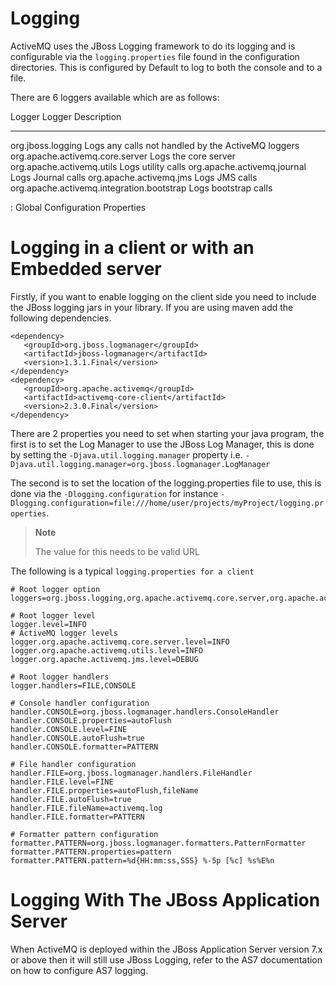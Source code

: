 Logging
=======

ActiveMQ uses the JBoss Logging framework to do its logging and is
configurable via the `logging.properties` file found in the
configuration directories. This is configured by Default to log to both
the console and to a file.

There are 6 loggers available which are as follows:

  Logger                                      Logger Description
  ------------------------------------------- ----------------------------------------------------
  org.jboss.logging                           Logs any calls not handled by the ActiveMQ loggers
  org.apache.activemq.core.server             Logs the core server
  org.apache.activemq.utils                   Logs utility calls
  org.apache.activemq.journal                 Logs Journal calls
  org.apache.activemq.jms                     Logs JMS calls
  org.apache.activemq.integration.bootstrap   Logs bootstrap calls

  : Global Configuration Properties

Logging in a client or with an Embedded server
==============================================

Firstly, if you want to enable logging on the client side you need to
include the JBoss logging jars in your library. If you are using maven
add the following dependencies.

    <dependency>
       <groupId>org.jboss.logmanager</groupId>
       <artifactId>jboss-logmanager</artifactId>
       <version>1.3.1.Final</version>
    </dependency>
    <dependency>
       <groupId>org.apache.activemq</groupId>
       <artifactId>activemq-core-client</artifactId>
       <version>2.3.0.Final</version>
    </dependency>

There are 2 properties you need to set when starting your java program,
the first is to set the Log Manager to use the JBoss Log Manager, this
is done by setting the `-Djava.util.logging.manager` property i.e.
`-Djava.util.logging.manager=org.jboss.logmanager.LogManager`

The second is to set the location of the logging.properties file to use,
this is done via the `-Dlogging.configuration` for instance
`-Dlogging.configuration=file:///home/user/projects/myProject/logging.properties`.

> **Note**
>
> The value for this needs to be valid URL

The following is a typical `logging.properties for a client`

    # Root logger option
    loggers=org.jboss.logging,org.apache.activemq.core.server,org.apache.activemq.utils,org.apache.activemq.journal,org.apache.activemq.jms,org.apache.activemq.ra

    # Root logger level
    logger.level=INFO
    # ActiveMQ logger levels
    logger.org.apache.activemq.core.server.level=INFO
    logger.org.apache.activemq.utils.level=INFO
    logger.org.apache.activemq.jms.level=DEBUG

    # Root logger handlers
    logger.handlers=FILE,CONSOLE

    # Console handler configuration
    handler.CONSOLE=org.jboss.logmanager.handlers.ConsoleHandler
    handler.CONSOLE.properties=autoFlush
    handler.CONSOLE.level=FINE
    handler.CONSOLE.autoFlush=true
    handler.CONSOLE.formatter=PATTERN

    # File handler configuration
    handler.FILE=org.jboss.logmanager.handlers.FileHandler
    handler.FILE.level=FINE
    handler.FILE.properties=autoFlush,fileName
    handler.FILE.autoFlush=true
    handler.FILE.fileName=activemq.log
    handler.FILE.formatter=PATTERN

    # Formatter pattern configuration
    formatter.PATTERN=org.jboss.logmanager.formatters.PatternFormatter
    formatter.PATTERN.properties=pattern
    formatter.PATTERN.pattern=%d{HH:mm:ss,SSS} %-5p [%c] %s%E%n

Logging With The JBoss Application Server
=========================================

When ActiveMQ is deployed within the JBoss Application Server version
7.x or above then it will still use JBoss Logging, refer to the AS7
documentation on how to configure AS7 logging.
